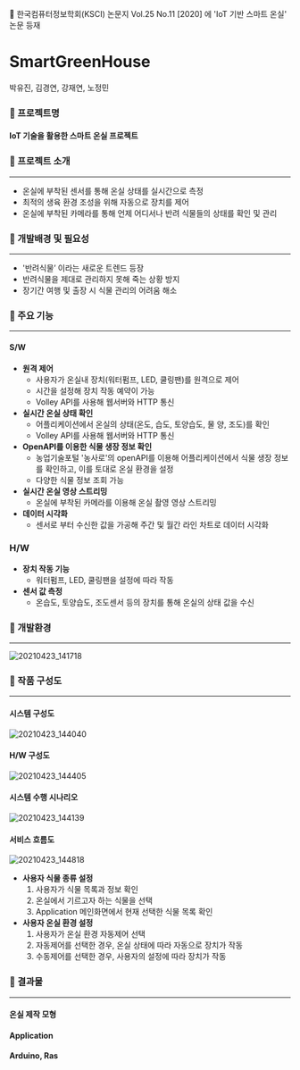 :pencil: 한국컴퓨터정보학회(KSCI) 논문지 Vol.25 No.11 [2020] 에 'IoT 기반 스마트 온실' 논문 등재

# SmartGreenHouse
박유진, 김경연, 강재연, 노정민

### 🌱 프로젝트명
#### IoT 기술을 활용한 스마트 온실 프로젝트

### :mag_right: 프로젝트 소개
--------------------------------------
- 온실에 부착된 센서를 통해 온실 상태를 실시간으로 측정
- 최적의 생육 환경 조성을 위해 자동으로 장치를 제어
- 온실에 부착된 카메라를 통해 언제 어디서나 반려 식물들의 상태를 확인 및 관리

### :mag_right: 개발배경 및 필요성
--------------------------------------
- '반려식물’ 이라는 새로운 트렌드 등장
- 반려식물을 제대로 관리하지 못해 죽는 상황 방지
- 장기간 여행 및 출장 시 식물 관리의 어려움 해소

### :mag_right: 주요 기능
--------------------------------------
#### S/W
- **원격 제어**
    - 사용자가 온실내 장치(워터펌프, LED, 쿨링팬)를 원격으로 제어
    - 시간을 설정해 장치 작동 예약이 가능
    - Volley API를 사용해 웹서버와 HTTP 통신
- **실시간 온실 상태 확인**
    - 어플리케이션에서 온실의 상태(온도, 습도, 토양습도, 물 양, 조도)를 확인
    - Volley API를 사용해 웹서버와 HTTP 통신
- **OpenAPI를 이용한 식물 생장 정보 확인**
    - 농업기술포털 '농사로'의 openAPI를 이용해 어플리케이션에서 식물 생장 정보를 확인하고, 이를 토대로 온실 환경을 설정
    - 다양한 식물 정보 조회 가능
- **실시간 온실 영상 스트리밍**
    - 온실에 부착된 카메라를 이용해 온실 촬영 영상 스트리밍
- **데이터 시각화**
    - 센서로 부터 수신한 값을 가공해 주간 및 월간 라인 차트로 데이터 시각화
### H/W
- **장치 작동 기능**
    - 워터펌프, LED, 쿨링팬을 설정에 따라 작동
- **센서 값 측정**
    - 온습도, 토양습도, 조도센서 등의 장치를 통해 온실의 상태 값을 수신
### :mag_right: 개발환경
--------------------------------------
![20210423_141718](https://user-images.githubusercontent.com/57751515/115823061-9f281b00-a440-11eb-8224-312746bbb636.png)
### :mag_right: 작품 구성도
--------------------------------------
#### 시스템 구성도
![20210423_144040](https://user-images.githubusercontent.com/57751515/115824105-68530480-a442-11eb-969a-9987b1afc717.png)
#### H/W 구성도
![20210423_144405](https://user-images.githubusercontent.com/57751515/115824134-756ff380-a442-11eb-9aac-aeae8548d3e8.png)
#### 시스템 수행 시나리오
![20210423_144139](https://user-images.githubusercontent.com/57751515/115824278-a8b28280-a442-11eb-9a60-0d17207ff7a3.png)
#### 서비스 흐름도
![20210423_144818](https://user-images.githubusercontent.com/57751515/115826074-532ba500-a445-11eb-9a30-adde867fd40a.png)
- **사용자 식물 종류 설정**
    1. 사용자가 식물 목록과 정보 확인
    2. 온실에서 기르고자 하는 식물을 선택
    3. Application 메인화면에서 현재 선택한 식물 목록 확인
- **사용자 온실 환경 설정**
    1. 사용자가 온실 환경 자동제어 선택
    2. 자동제어를 선택한 경우, 온실 상태에 따라 자동으로 장치가 작동
    3. 수동제어를 선택한 경우, 사용자의 설정에 따라 장치가 작동
### :mag_right: 결과물
--------------------------------------
#### 온실 제작 모형
#### Application
#### Arduino, Ras
